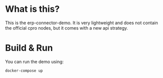 # What is this?
This is the erp-connector-demo. It is very lightweight and does not contain the official cpro nodes, but it comes with a new api strategy. 

# Build & Run
You can run the demo using:

`docker-compose up`

